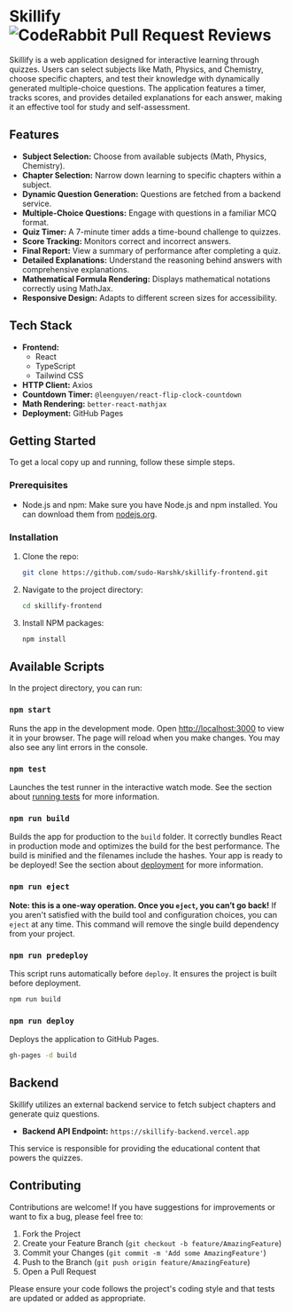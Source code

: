 # Skillify ![CodeRabbit Pull Request Reviews](https://img.shields.io/coderabbit/prs/github/sudo-Harshk/skillify-frontend?utm_source=oss&utm_medium=github&utm_campaign=sudo-Harshk%2Fskillify-frontend&labelColor=171717&color=FF570A&link=https%3A%2F%2Fcoderabbit.ai&label=CodeRabbit+Reviews)

Skillify is a web application designed for interactive learning through quizzes. Users can select subjects like Math, Physics, and Chemistry, choose specific chapters, and test their knowledge with dynamically generated multiple-choice questions. The application features a timer, tracks scores, and provides detailed explanations for each answer, making it an effective tool for study and self-assessment.


## Features

*   **Subject Selection:** Choose from available subjects (Math, Physics, Chemistry).
*   **Chapter Selection:** Narrow down learning to specific chapters within a subject.
*   **Dynamic Question Generation:** Questions are fetched from a backend service.
*   **Multiple-Choice Questions:** Engage with questions in a familiar MCQ format.
*   **Quiz Timer:** A 7-minute timer adds a time-bound challenge to quizzes.
*   **Score Tracking:** Monitors correct and incorrect answers.
*   **Final Report:** View a summary of performance after completing a quiz.
*   **Detailed Explanations:** Understand the reasoning behind answers with comprehensive explanations.
*   **Mathematical Formula Rendering:** Displays mathematical notations correctly using MathJax.
*   **Responsive Design:** Adapts to different screen sizes for accessibility.

## Tech Stack

*   **Frontend:**
    *   React
    *   TypeScript
    *   Tailwind CSS
*   **HTTP Client:** Axios
*   **Countdown Timer:** `@leenguyen/react-flip-clock-countdown`
*   **Math Rendering:** `better-react-mathjax`
*   **Deployment:** GitHub Pages

## Getting Started

To get a local copy up and running, follow these simple steps.

### Prerequisites

*   Node.js and npm: Make sure you have Node.js and npm installed. You can download them from [nodejs.org](https://nodejs.org/).

### Installation

1.  Clone the repo:
    ```sh
    git clone https://github.com/sudo-Harshk/skillify-frontend.git
    ```
2.  Navigate to the project directory:
    ```sh
    cd skillify-frontend
    ```
3.  Install NPM packages:
    ```sh
    npm install
    ```

## Available Scripts

In the project directory, you can run:

### `npm start`

Runs the app in the development mode.
Open [http://localhost:3000](http://localhost:3000) to view it in your browser.
The page will reload when you make changes. You may also see any lint errors in the console.

### `npm test`

Launches the test runner in the interactive watch mode.
See the section about [running tests](https://facebook.github.io/create-react-app/docs/running-tests) for more information.

### `npm run build`

Builds the app for production to the `build` folder.
It correctly bundles React in production mode and optimizes the build for the best performance. The build is minified and the filenames include the hashes.
Your app is ready to be deployed!
See the section about [deployment](https://facebook.github.io/create-react-app/docs/deployment) for more information.

### `npm run eject`

**Note: this is a one-way operation. Once you `eject`, you can’t go back!**
If you aren't satisfied with the build tool and configuration choices, you can `eject` at any time. This command will remove the single build dependency from your project.

### `npm run predeploy`
This script runs automatically before `deploy`. It ensures the project is built before deployment.
```sh
npm run build
```

### `npm run deploy`
Deploys the application to GitHub Pages.
```sh
gh-pages -d build
```

## Backend

Skillify utilizes an external backend service to fetch subject chapters and generate quiz questions.

*   **Backend API Endpoint:** `https://skillify-backend.vercel.app`

This service is responsible for providing the educational content that powers the quizzes.


## Contributing

Contributions are welcome! If you have suggestions for improvements or want to fix a bug, please feel free to:

1.  Fork the Project
2.  Create your Feature Branch (`git checkout -b feature/AmazingFeature`)
3.  Commit your Changes (`git commit -m 'Add some AmazingFeature'`)
4.  Push to the Branch (`git push origin feature/AmazingFeature`)
5.  Open a Pull Request

Please ensure your code follows the project's coding style and that tests are updated or added as appropriate.

